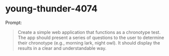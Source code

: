 # young-thunder-4074

Prompt:
> Create a simple web application that functions as a chronotype test. The app should present a series of questions to the user to determine their chronotype (e.g., morning lark, night owl). It should display the results in a clear and understandable way.